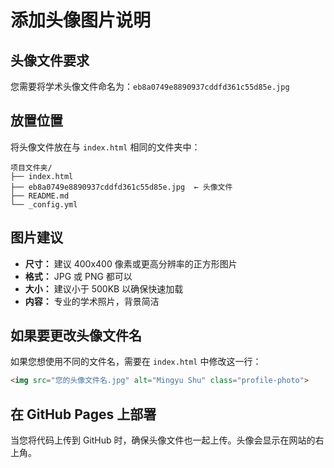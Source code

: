 # 添加头像图片说明

## 头像文件要求

您需要将学术头像文件命名为：`eb8a0749e8890937cddfd361c55d85e.jpg`

## 放置位置

将头像文件放在与 `index.html` 相同的文件夹中：

```
项目文件夹/
├── index.html
├── eb8a0749e8890937cddfd361c55d85e.jpg  ← 头像文件
├── README.md
└── _config.yml
```

## 图片建议

- **尺寸：** 建议 400x400 像素或更高分辨率的正方形图片
- **格式：** JPG 或 PNG 都可以
- **大小：** 建议小于 500KB 以确保快速加载
- **内容：** 专业的学术照片，背景简洁

## 如果要更改头像文件名

如果您想使用不同的文件名，需要在 `index.html` 中修改这一行：

```html
<img src="您的头像文件名.jpg" alt="Mingyu Shu" class="profile-photo">
```

## 在 GitHub Pages 上部署

当您将代码上传到 GitHub 时，确保头像文件也一起上传。头像会显示在网站的右上角。
